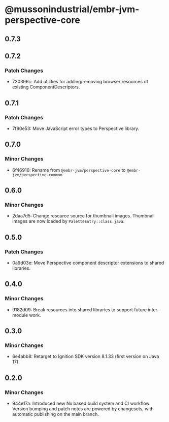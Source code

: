 # @mussonindustrial/embr-jvm-perspective-core

## 0.7.3

## 0.7.2

### Patch Changes

- 730396c: Add utilities for adding/removing browser resources of existing ComponentDescriptors.

## 0.7.1

### Patch Changes

- 7f90e53: Move JavaScript error types to Perspective library.

## 0.7.0

### Minor Changes

- 6f46916: Rename from `@embr-jvm/perspective-core` to `@embr-jvm/perspective-common`

## 0.6.0

### Minor Changes

- 2daa7d5: Change resource source for thumbnail images. Thumbnail images are now loaded by `PaletteEntry::class.java`.

## 0.5.0

### Patch Changes

- 0a9d03e: Move Perspective component descriptor extensions to shared libraries.

## 0.4.0

### Minor Changes

- 9182d09: Break resources into shared libraries to support future inter-module work.

## 0.3.0

### Minor Changes

- 6e4abb8: Retarget to Ignition SDK version 8.1.33 (first version on Java 17)

## 0.2.0

### Minor Changes

- 944e17a: Introduced new Nx based build system and CI workflow. Version bumping and patch notes are powered by changesets, with automatic publishing on the main branch.
